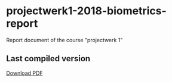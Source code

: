 # projectwerk1-2018-biometrics-report
Report document of the course "projectwerk 1"

## Last compiled version

[Download PDF](https://mega.nz/#!dDQTnLZL!b0FP2l4U4cPrVNPunCd1X1dgna510ci_fiSaLNSsHPw)
